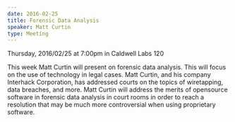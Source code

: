 ```yaml
---
date: 2016-02-25
title: Forensic Data Analysis
speaker: Matt Curtin
type: Meeting
---
```


Thursday, 2016/02/25 at 7:00pm in Caldwell Labs 120

This week Matt Curtin will present on forensic data analysis. This will focus on the use of technology in legal cases. Matt Curtin, and his company Interhack Corporation, has addressed courts on the topics of wiretapping, data breaches, and more. Matt Curtin will address the merits of opensource software in forensic data analysis in court rooms in order to reach a resolution that may be much more controversial when using proprietary software.
